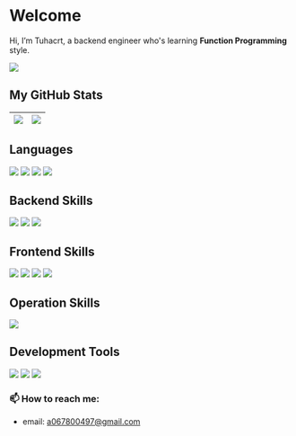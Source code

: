 # Welcome

Hi, I’m Tuhacrt, a backend engineer who's learning **Function Programming** style.

<a href="https://github.com/Tuhacrt">
  <img src="https://skillicons.dev/icons?i=ts,mysql,mongo,vue,vite" />
</a>

## My GitHub Stats
 
|<a><img align="center" src="https://github-readme-stats-sigma-five.vercel.app/api?username=tuhacrt&hide_title=true&show_icons=true&theme=dracula&hide_border=true"/><a/>|<a><img align="center" src="https://github-readme-stats-sigma-five.vercel.app/api/top-langs/?username=tuhacrt&hide_title=true&langs_count=7&theme=dracula&hide_border=true&layout=compact"/></a>|
| ------------- | ------------- |

## Languages

![](https://img.shields.io/badge/TypeScript-007ACC?style=for-the-badge&logo=typescript&logoColor=white)
![](https://img.shields.io/badge/JavaScript-323330?style=for-the-badge&logo=javascript&logoColor=F7DF1E)
![](https://img.shields.io/badge/-Python-3776AB?style=for-the-badge&logo=python&logoColor=white)
![](https://img.shields.io/badge/C%2B%2B-00599C?style=for-the-badge&logo=c%2B%2B&logoColor=white)

## Backend Skills

![](https://img.shields.io/badge/-Express-000000?style=for-the-badge&logo=express&link=https://expressjs.com/)
![](https://img.shields.io/badge/MongoDB-4EA94B?style=for-the-badge&logo=mongodb&logoColor=white)
![](https://img.shields.io/badge/MySQL-00000F?style=for-the-badge&logo=mysql&logoColor=white)

## Frontend Skills

![](https://img.shields.io/badge/Vue.js-35495E?style=for-the-badge&logo=vue.js&logoColor=4FC08D)
![](https://img.shields.io/badge/Bootstrap-563D7C?style=for-the-badge&logo=bootstrap&logoColor=white)
![](https://img.shields.io/badge/-HTML-E34F26?style=for-the-badge&logo=html5&logoColor=white)
![](https://img.shields.io/badge/-Sass-CC6699?style=for-the-badge&logo=sass&logoColor=white)

## Operation Skills

![](https://img.shields.io/badge/-Github%20Actions-2088FF?style=for-the-badge&logo=github%20actions&logoColor=white)

## Development Tools

![](https://img.shields.io/badge/-Git-F05032?style=for-the-badge&logo=git&logoColor=white)
![](https://img.shields.io/badge/-Github-181717?style=for-the-badge&logo=github&logoColor=white)
![](https://img.shields.io/badge/-VS%20Code-007ACC?style=for-the-badge&logo=visual%20studio%20code&logoColor=white)

### 📫 How to reach me:

- email: a067800497@gmail.com

<!---
Tuhacrt/Tuhacrt is a ✨ special ✨ repository because its `README.md` (this file) appears on your GitHub profile.
You can click the Preview link to take a look at your changes.
--->
